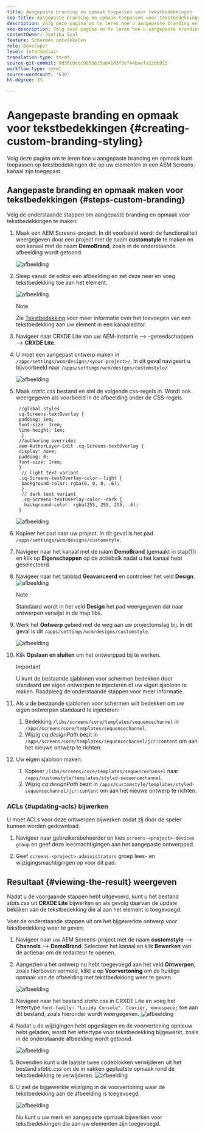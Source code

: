 ```yaml
---
title: Aangepaste branding en opmaak toepassen voor tekstbedekkingen
seo-title: Aangepaste branding en opmaak toepassen voor tekstbedekkingen
description: Volg deze pagina om te leren hoe u aangepaste branding en opmaak voor tekstbedekkingen kunt toepassen.
seo-description: Volg deze pagina om te leren hoe u aangepaste branding en opmaak voor tekstbedekkingen kunt toepassen.
contentOwner: Jyotika Syal
feature: Schermen ontwikkelen
role: Developer
level: Intermediair
translation-type: tm+mt
source-git-commit: 9d36c0ebc985b815ab41d3f3ef44baefa22db915
workflow-type: tm+mt
source-wordcount: '630'
ht-degree: 1%

---
```



# Aangepaste branding en opmaak voor tekstbedekkingen {#creating-custom-branding-styling}

Volg deze pagina om te leren hoe u aangepaste branding en opmaak kunt toepassen op tekstbedekkingen die op uw elementen in een AEM Screens-kanaal zijn toegepast.

## Aangepaste branding en opmaak maken voor tekstbedekkingen {#steps-custom-branding}

Volg de onderstaande stappen om aangepaste branding en opmaak voor tekstbedekkingen te maken:

1. Maak een AEM Screens-project. In dit voorbeeld wordt de functionaliteit weergegeven door een project met de naam **customstyle** te maken en een kanaal met de naam **DemoBrand**, zoals in de onderstaande afbeelding wordt getoond.

   ![afbeelding](/help/user-guide/assets/custom-brand/custom-brand1.png)

1. Sleep vanuit de editor een afbeelding en zet deze neer en voeg tekstbedekking toe aan het element.

   ![afbeelding](/help/user-guide/assets/custom-brand/custom-brand2.png)

   >[!NOTE]
   >Zie [Tekstbedekking](/help/user-guide/text-overlay.md) voor meer informatie over het toevoegen van een tekstbedekking aan uw element in een kanaaleditor.

1. Navigeer naar CRXDE Lite van uw AEM-instantie —> -gereedschappen —> **CRXDE Lite**.

1. U moet een aangepast ontwerp maken in `/apps/settings/wcm/designs/<your-project>/`, in dit geval navigeert u bijvoorbeeld naar `/apps/settings/wcm/designs/customstyle/`

   ![afbeelding](/help/user-guide/assets/custom-brand/custom-brand3.png)

1. Maak *static.css* bestand en stel de volgende css-regels in. Wordt ook weergegeven als voorbeeld in de afbeelding onder de CSS-regels.

   ```shell
    //global styles
    cq-Screens-textOverlay {
    padding: 1em;
    font-size: 3rem;
    line-height: 1em;
     }
    //authoring overrides
   .aem-AuthorLayer-Edit .cq-Screens-textOverlay {
    display: none;
    padding: 0;
    font-size: 1rem;
    }
     // light text variant
    .cq-Screens-textOverlay-color--light {
     background-color: rgba(0, 0, 0, .6);
     }
     // dark text variant
     .cq-Screens-textOverlay-color--dark {
      background-color: rgba(255, 255, 255, .6);
    }
   ```

   ![afbeelding](/help/user-guide/assets/custom-brand/custom-brand4.png)

1. Kopieer het pad naar uw project. In dit geval is het pad `/apps/settings/wcm/designs/customstyle`.

1. Navigeer naar het kanaal met de naam **DemoBrand** (gemaakt in stap(1)) en klik op **Eigenschappen** op de actiebalk nadat u het kanaal hebt geselecteerd.

1. Navigeer naar het tabblad **Geavanceerd** en controleer het veld **Design**.
   ![afbeelding](/help/user-guide/assets/custom-brand/custom-brand5.png)

   >[!NOTE]
   >Standaard wordt in het veld **Design** het pad weergegeven dat naar ontwerpen verwijst in de map libs.

1. Werk het **Ontwerp** gebied met de weg aan uw projectomslag bij. In dit geval is dit `/apps/settings/wcm/designs/customstyle`.

   ![afbeelding](/help/user-guide/assets/custom-brand/custom-brand6.png)

1. Klik **Opslaan en sluiten** om het ontwerppad bij te werken.

   >[!IMPORTANT]
   >U kunt de bestaande sjablonen voor schermen bedekken door standaard uw eigen ontwerpen te injecteren of uw eigen sjabloon te maken. Raadpleeg de onderstaande stappen voor meer informatie.

1. Als u de bestaande sjablonen voor schermen wilt bedekken om uw eigen ontwerpen standaard te injecteren:

   1. Bedekking `/libs/screens/core/templates/sequencechannel` in `/apps/screens/core/templates/sequencechannel`.
   1. Wijzig *cq:designPath* bezit in `/apps/screens/core/templates/sequencechannel/jcr:content` om aan het nieuwe ontwerp te richten.

1. Uw eigen sjabloon maken:
   1. Kopieer `/libs/screens/core/templates/sequencechannel` naar `/apps/customstyle/templates/styled-sequencechannel`.
   1. Wijzig *cq:designPath* bezit in `/apps/customstyle/templates/styled-sequencechannel/jcr:content` om aan het nieuwe ontwerp te richten.


### ACLs {#updating-acls} bijwerken

U moet ACLs voor deze ontwerpen bijwerken zodat zij door de speler kunnen worden gedownload.

1. Navigeer naar gebruikersbeheerder en kies `screens-<project>-devices group` en geef deze leesmachtigingen aan het aangepaste ontwerppad.

1. Geef `screens-<project>-administrators` groep lees- en wijzigingsmachtigingen op voor dit pad.

## Resultaat {#viewing-the-result} weergeven

Nadat u de voorgaande stappen hebt uitgevoerd, kunt u het bestand *stats.css* uit **CRXDE Lite** bijwerken en als gevolg daarvan de update bekijken van de tekstbedekking die al aan het element is toegevoegd.

Voer de onderstaande stappen uit om het bijgewerkte ontwerp voor tekstbedekking weer te geven:

1. Navigeer naar uw AEM Screens-project met de naam **customstyle** —> **Channels** —> **DemoBrand**. Selecteer het kanaal en klik **Bewerken** van de actiebar om de redacteur te openen.

1. Aangezien u het ontwerp nu hebt toegevoegd aan het veld **Ontwerpen**, zoals hierboven vermeld, klikt u op **Voorvertoning** om de huidige opmaak van de afbeelding met tekstbedekking weer te geven.

   ![afbeelding](/help/user-guide/assets/custom-brand/custom-brand7.png)

1. Navigeer naar het bestand *static.css* in CRXDE Lite en voeg het lettertype `font-family: "Lucida Console", Courier, monospace;` toe aan dit bestand, zoals hieronder wordt weergegeven.
   ![afbeelding](/help/user-guide/assets/custom-brand/custom-brand8.png)

1. Nadat u de wijzigingen hebt opgeslagen en de voorvertoning opnieuw hebt geladen, wordt het lettertype voor tekstbedekking bijgewerkt, zoals in de onderstaande afbeelding wordt getoond.

   ![afbeelding](/help/user-guide/assets/custom-brand/custom-brand9.png)

1. Bovendien kunt u de laatste twee codeblokken verwijderen uit het bestand *static.css* om de in vakken geplaatste opmaak rond de tekstbedekking te verwijderen.
   ![afbeelding](/help/user-guide/assets/custom-brand/custom-brand10.png)

1. U ziet de bijgewerkte wijziging in de voorvertoning waar de tekstbedekking aan de afbeelding is toegevoegd.

   ![afbeelding](/help/user-guide/assets/custom-brand/custom-brand11.png)

   Nu kunt u uw merk en aangepaste opmaak bijwerken voor tekstbedekkingen die aan uw elementen zijn toegevoegd.









